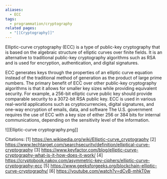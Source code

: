 ```yaml
---
aliases:
  - ECC
tags:
  - programmation/cryptography
related pages:
  - "[[Cryptography]]"
---
```

Elliptic-curve cryptography (ECC) is a type of public-key cryptography that is based on the algebraic structure of elliptic curves over finite fields. It is an alternative to traditional public-key cryptography algorithms such as RSA and is used for encryption, authentication, and digital signatures. 

ECC generates keys through the properties of an elliptic curve equation instead of the traditional method of generation as the product of large prime numbers. The primary benefit of ECC over other public-key cryptography algorithms is that it allows for smaller key sizes while providing equivalent security. For example, a 256-bit elliptic curve public key should provide comparable security to a 3072-bit RSA public key. ECC is used in various real-world applications such as cryptocurrencies, digital signatures, and one-way encryption of emails, data, and software The U.S. government requires the use of ECC with a key size of either 256 or 384 bits for internal communications, depending on the sensitivity level of the information.

![[Elliptic-curve cryptography.png]]

Citations:
[1] https://en.wikipedia.org/wiki/Elliptic-curve_cryptography
[2] https://www.techtarget.com/searchsecurity/definition/elliptical-curve-cryptography
[3] https://www.keyfactor.com/blog/elliptic-curve-cryptography-what-is-it-how-does-it-work/
[4] https://cryptobook.nakov.com/asymmetric-key-ciphers/elliptic-curve-cryptography-ecc
[5] https://www.geeksforgeeks.org/blockchain-elliptic-curve-cryptography/
[6] https://youtube.com/watch?v=dCvB-mhkT0w